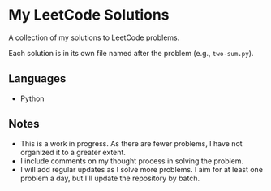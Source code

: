 # My LeetCode Solutions

A collection of my solutions to LeetCode problems.

Each solution is in its own file named after the problem (e.g., `two-sum.py`).

## Languages

- Python

## Notes

- This is a work in progress. As there are fewer problems, I have not organized it to a greater extent.
- I include comments on my thought process in solving the problem.
- I will add regular updates as I solve more problems. I aim for at least one problem a day, but I'll update the repository by batch.
